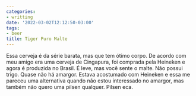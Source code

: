 ```yaml
---
categories:
- writting
date: '2022-03-02T12:12:50-03:00'
tags:
- beer
title: Tiger Puro Malte
---
```


Essa cerveja é da série barata, mas que tem ótimo corpo. De acordo com meu amigo era uma cerveja de Cingapura, foi comprada pela Heineken e agora é produzida no Brasil. É leve, mas você sente o malte. Não possui trigo. Quase não há amargor. Estava acostumado com Heineken e essa me pareceu uma alternativa quando não estou interessado no amargor, mas também não quero uma pilsen qualquer. Pilsen eca.

